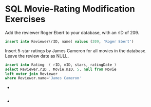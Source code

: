 # SQL Movie-Rating Modification Exercises

Add the reviewer Roger Ebert to your database, with an rID of 209.

```sql
insert into Reviewer(rID, name) values (209, 'Roger Ebert')
```

Insert 5-star ratings by James Cameron for all movies in the database. Leave the review date as NULL.

```sql
insert into Rating  ( rID, mID, stars, ratingDate )
select Reviewer.rID , Movie.mID, 5, null from Movie
left outer join Reviewer
where Reviewer.name='James Cameron'
```

*

```sql

```

*

```sql

```

